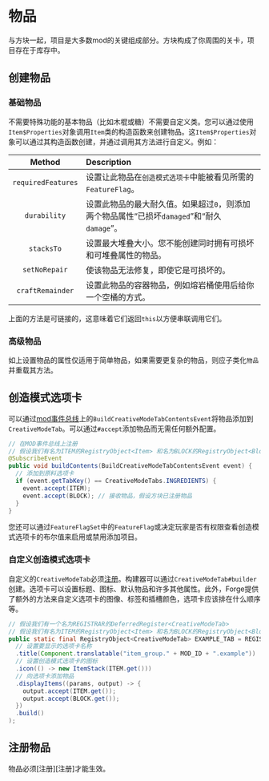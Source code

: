 
物品
=====

与方块一起，项目是大多数mod的关键组成部分。方块构成了你周围的关卡，项目存在于库存中。

创建物品
----------------

### 基础物品

不需要特殊功能的基本物品（比如木棍或糖）不需要自定义类。您可以通过使用`Item$Properties`对象调用`Item`类的构造函数来创建物品。这`Item$Properties`对象可以通过其构造函数创建，并通过调用其方法进行自定义。例如：


|      Method        |                  Description                  |
|:------------------:|:----------------------------------------------|
| `requiredFeatures` | 设置让此物品在`创造模式选项卡`中能被看见所需的`FeatureFlag`。 |
| `durability`       | 设置此物品的最大耐久值。如果超过`0`，则添加两个物品属性“已损坏`damaged`”和“耐久`damage`”。 |
| `stacksTo`         | 设置最大堆叠大小。您不能创建同时拥有可损坏和可堆叠属性的物品。 |
| `setNoRepair`      | 使该物品无法修复，即使它是可损坏的。 |
| `craftRemainder`   | 设置此物品的容器物品，例如熔岩桶使用后给你一个空桶的方式。 |

上面的方法是可链接的，这意味着它们返回`this`以方便串联调用它们。

### 高级物品

如上设置物品的属性仅适用于简单物品，如果需要更复杂的物品，则应子类化`物品`并重载其方法。

## 创造模式选项卡

可以通过[mod事件总线][modbus]上的`BuildCreativeModeTabContentsEvent`将物品添加到`CreativeModeTab`。可以通过`#accept`添加物品而无需任何额外配置。


```java
// 在MOD事件总线上注册
// 假设我们有名为ITEM的RegistryObject<Item> 和名为BLOCK的RegistryObject<Block>
@SubscribeEvent
public void buildContents(BuildCreativeModeTabContentsEvent event) {
  // 添加到原料选项卡
  if (event.getTabKey() == CreativeModeTabs.INGREDIENTS) {
    event.accept(ITEM);
    event.accept(BLOCK); // 接收物品，假设方块已注册物品
  }
}
```

您还可以通过`FeatureFlagSet`中的`FeatureFlag`或决定玩家是否有权限查看创造模式选项卡的布尔值来启用或禁用添加项目。


### 自定义创造模式选项卡

自定义的`CreativeModeTab`必须[注册][registering]。构建器可以通过`CreativeModeTab#builder`创建。选项卡可以设置标题、图标、默认物品和许多其他属性。此外，Forge提供了额外的方法来自定义选项卡的图像、标签和插槽颜色，选项卡应该排在什么顺序等。

```java
// 假设我们有一个名为REGISTRAR的DeferredRegister<CreativeModeTab>
// 假设我们有名为ITEM的RegistryObject<Item> 和名为BLOCK的RegistryObject<Block>
public static final RegistryObject<CreativeModeTab> EXAMPLE_TAB = REGISTRAR.register("example", () -> CreativeModeTab.builder()
  // 设置要显示的选项卡名称
  .title(Component.translatable("item_group." + MOD_ID + ".example"))
  // 设置创造模式选项卡的图标
  .icon(() -> new ItemStack(ITEM.get()))
  // 向选项卡添加物品
  .displayItems((params, output) -> {
    output.accept(ITEM.get());
    output.accept(BLOCK.get());
  })
  .build()
);
```

注册物品
-------------------
物品必须[注册][注册]才能生效。

[modbus]: ../concepts/events.md#Mod事件总线
[registering]: ../concepts/registries.md#注册的方法
